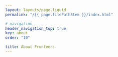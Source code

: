 ```yaml
---
layout: layouts/page.liquid
permalink: "/{{ page.filePathStem }}/index.html"

# navigation
header_navigation_top: true
key: about
order: "10"

title: About Fronteers
---
```

